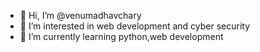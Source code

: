 - 👋 Hi, I’m @venumadhavchary
- 👀 I’m interested in web development and cyber security
- 🌱 I’m currently learning python,web development
